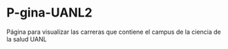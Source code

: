 # P-gina-UANL2
Página para visualizar las carreras que contiene el campus de la ciencia de la salud UANL
